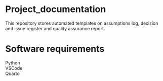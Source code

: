 # Project_documentation
This repository stores automated templates on assumptions log, decision and issue register and quality assurance report.  
# Software requirements  
Python  
VSCode  
Quarto  
